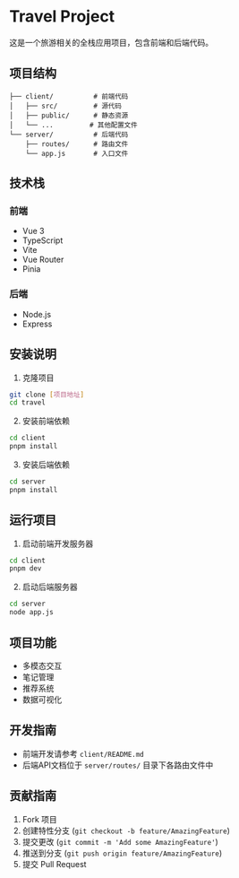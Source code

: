 # Travel Project

这是一个旅游相关的全栈应用项目，包含前端和后端代码。

## 项目结构

```
├── client/          # 前端代码
│   ├── src/         # 源代码
│   ├── public/      # 静态资源
│   └── ...         # 其他配置文件
└── server/          # 后端代码
    ├── routes/      # 路由文件
    └── app.js       # 入口文件
```

## 技术栈

### 前端
- Vue 3
- TypeScript
- Vite
- Vue Router
- Pinia

### 后端
- Node.js
- Express

## 安装说明

1. 克隆项目
```bash
git clone [项目地址]
cd travel
```

2. 安装前端依赖
```bash
cd client
pnpm install
```

3. 安装后端依赖
```bash
cd server
pnpm install
```

## 运行项目

1. 启动前端开发服务器
```bash
cd client
pnpm dev
```

2. 启动后端服务器
```bash
cd server
node app.js
```

## 项目功能

- 多模态交互
- 笔记管理
- 推荐系统
- 数据可视化

## 开发指南

- 前端开发请参考 `client/README.md`
- 后端API文档位于 `server/routes/` 目录下各路由文件中

## 贡献指南

1. Fork 项目
2. 创建特性分支 (`git checkout -b feature/AmazingFeature`)
3. 提交更改 (`git commit -m 'Add some AmazingFeature'`)
4. 推送到分支 (`git push origin feature/AmazingFeature`)
5. 提交 Pull Request